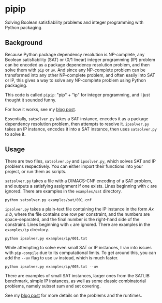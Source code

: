 # pipip

Solving Boolean satisfiability problems and integer programming with Python packaging.

## Background

Because Python package dependency resolution is NP-complete, any Boolean satisfiability (SAT) or (0/1 linear) integer programming (IP) problem can be encoded as a package dependency resolution problem, and then solve them with `pip` or `uv`. And since any NP-complete problem can be transformed into any other NP-complete problem, and often easily into SAT or IP, this gives a way to solve any NP-complete problem using Python packaging.

This code is called `pipip`: "pip" + "ip" for integer programming, and I just thought it sounded funny.

For how it works, see my [blog post](https://www.mmaaz.ca/writings/pipip.html).

Essentially, `satsolver.py` takes a SAT instance, encodes it as a package dependency resolution problem, then attempts to resolve it. `ipsolver.py` takes an IP instance, encodes it into a SAT instance, then uses `satsolver.py` to solve it.

## Usage

There are two files, `satsolver.py` and `ipsolver.py`, which solves SAT and IP problems respectively. You can either import their functions into your project, or run them as scripts.

`satsolver.py` takes a file with a DIMACS-CNF encoding of a SAT problem, and outputs a satisfying assignment if one exists. Lines beginning with `c` are ignored. There are examples in the `examples/sat` directory.

```
python satsolver.py examples/sat/001.cnf
```

`ipsolver.py` takes a plain-text file containing the IP instance in the form $Ax \leq b$, where the file contains one row per constraint, and the numbers are space-separated, and the final number is the right-hand side of the constraint. Lines beginning with `c` are ignored. There are examples in the `examples/ip` directory.

```
python ipsolver.py examples/ip/001.txt
```

While attempting to solve even small SAT or IP instances, I ran into issues with `pip-compile` due to its computational limits. To get around this, you can add the `--uv` flag to use `uv` instead, which is much faster.

```
python ipsolver.py examples/ip/005.txt --uv
```

There are examples of small SAT instances, larger ones from the SATLIB benchmark, simple IP instances, as well as some classic combinatorial problems, namely subset sum and set covering.

See my [blog post](https://www.mmaaz.ca/writings/pipip.html) for more details on the problems and the runtimes.
